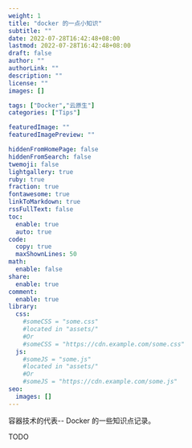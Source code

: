 ```yaml
---
weight: 1
title: "docker 的一点小知识"
subtitle: ""
date: 2022-07-28T16:42:48+08:00
lastmod: 2022-07-28T16:42:48+08:00
draft: false
author: ""
authorLink: ""
description: ""
license: ""
images: []

tags: ["Docker","云原生"]
categories: ["Tips"]

featuredImage: ""
featuredImagePreview: ""

hiddenFromHomePage: false
hiddenFromSearch: false
twemoji: false
lightgallery: true
ruby: true
fraction: true
fontawesome: true
linkToMarkdown: true
rssFullText: false
toc:
  enable: true
  auto: true
code:
  copy: true
  maxShownLines: 50
math:
  enable: false
share:
  enable: true
comment:
  enable: true
library:
  css:
    #someCSS = "some.css"
    #located in "assets/"
    #Or
    #someCSS = "https://cdn.example.com/some.css"
  js:
    #someJS = "some.js"
    #located in "assets/"
    #Or
    #someJS = "https://cdn.example.com/some.js"
seo:
  images: []
---
```




容器技术的代表-- Docker 的一些知识点记录。

<!--more-->

TODO

